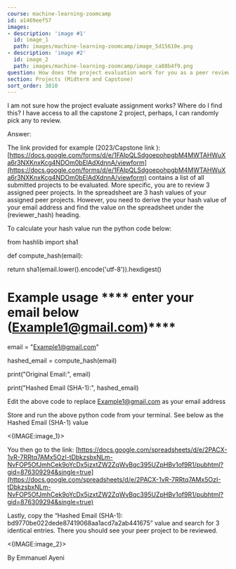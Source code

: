 ```yaml
---
course: machine-learning-zoomcamp
id: a1469eef57
images:
- description: 'image #1'
  id: image_1
  path: images/machine-learning-zoomcamp/image_5d15610e.png
- description: 'image #2'
  id: image_2
  path: images/machine-learning-zoomcamp/image_ca88b4f9.png
question: How does the project evaluation work for you as a peer reviewer?
section: Projects (Midterm and Capstone)
sort_order: 3810
---
```


I am not sure how the project evaluate assignment works? Where do I find this? I have access to all the capstone 2 project, perhaps, I can randomly pick any to review.

Answer:

The link provided for example (2023/Capstone link ): [https://docs.google.com/forms/d/e/1FAIpQLSdgoepohpgbM4MWTAHWuXa6r3NXKnxKcg4NDOm0bElAdXdnnA/viewform](https://docs.google.com/forms/d/e/1FAIpQLSdgoepohpgbM4MWTAHWuXa6r3NXKnxKcg4NDOm0bElAdXdnnA/viewform) contains a list of all submitted projects to be evaluated. More specific, you are to review 3 assigned peer projects. In the spreadsheet are 3 hash values of your assigned peer projects. However, you need to derive the your hash value of your email address and find the value on the spreadsheet under the (reviewer_hash) heading.

To calculate your hash value run the python code below:

from hashlib import sha1

def compute_hash(email):

return sha1(email.lower().encode('utf-8')).hexdigest()

# Example usage **** enter your email below (Example1@gmail.com)****

email = "Example1@gmail.com"

hashed_email = compute_hash(email)

print("Original Email:", email)

print("Hashed Email (SHA-1):", hashed_email)

Edit the above code to replace [Example1@gmail.com](mailto:Example1@gmail.com) as your email address

Store and run the above python code from your terminal. See below as the Hashed Email (SHA-1) value

<{IMAGE:image_1}>

You then go to the link: [https://docs.google.com/spreadsheets/d/e/2PACX-1vR-7RRtq7AMx5OzI-tDbkzsbxNLm-NvFOP5OfJmhCek9oYcDx5jzxtZW2ZqWvBqc395UZpHBv1of9R1/pubhtml?gid=876309294&single=true](https://docs.google.com/spreadsheets/d/e/2PACX-1vR-7RRtq7AMx5OzI-tDbkzsbxNLm-NvFOP5OfJmhCek9oYcDx5jzxtZW2ZqWvBqc395UZpHBv1of9R1/pubhtml?gid=876309294&single=true)

Lastly, copy the “Hashed Email (SHA-1): bd9770be022dede87419068aa1acd7a2ab441675” value and search for 3 identical entries. There you should see your peer project to be reviewed.

<{IMAGE:image_2}>

By Emmanuel Ayeni


